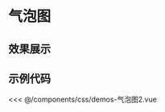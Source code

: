 # 气泡图

## 效果展示


<CssDemo />
<script setup>
import CssDemo from '../../../components/css/demos-气泡图2.vue'
</script>


## 示例代码

<<< @/components/css/demos-气泡图2.vue


